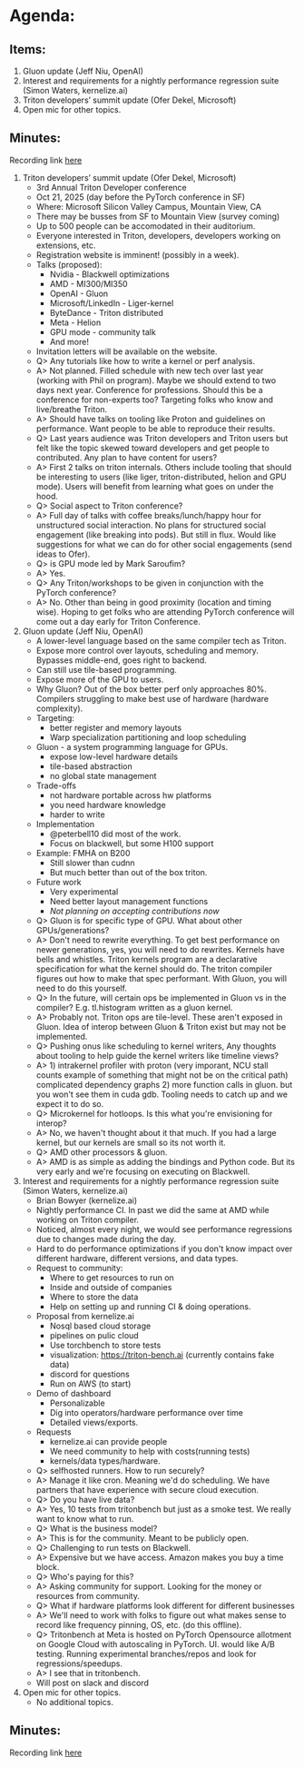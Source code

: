 # Agenda:

## Items:
1. Gluon update (Jeff Niu, OpenAI)
2. Interest and requirements for a nightly performance regression suite (Simon Waters,  kernelize.ai)
3. Triton developers’ summit update (Ofer Dekel, Microsoft)
4. Open mic for other topics.

## Minutes:
Recording link [here](https://youtu.be/zoSY_WXHmF0)

1. Triton developers’ summit update (Ofer Dekel, Microsoft)
    - 3rd Annual Triton Developer conference
    - Oct 21, 2025 (day before the PyTorch conference in SF)
    - Where: Microsoft Silicon Valley Campus, Mountain View, CA
    - There may be busses from SF to Mountain View (survey coming)
    - Up to 500 people can be accomodated in their auditorium.
    - Everyone interested in Triton, developers, developers working on extensions, etc.
    - Registration website is imminent! (possibly in a week).
    - Talks (proposed):
        - Nvidia - Blackwell optimizations
        - AMD - MI300/MI350
        - OpenAI - Gluon
        - Microsoft/LinkedIn - Liger-kernel
        - ByteDance - Triton distributed
        - Meta - Helion
        - GPU mode - community talk
        - And more!
    - Invitation letters will be available on the website.
    - Q> Any tutorials like how to write a kernel or perf analysis.
    - A> Not planned. Filled schedule with new tech over last year (working with Phil on program). Maybe we should extend to two days next year. Conference for professions. Should this be a conference for non-experts too? Targeting folks who know and live/breathe Triton.
    - A> Should have talks on tooling like Proton and guidelines on performance. Want people to be able to reproduce their results.
    - Q> Last years audience was Triton developers and Triton users but felt like the topic skewed toward developers and get people to contributed.  Any plan to have content for users?
    - A> First 2 talks on triton internals.  Others include tooling that should be interesting to users (like liger, triton-distributed, helion and GPU mode).  Users will benefit from learning what goes on under the hood.
    - Q> Social aspect to Triton conference?
    - A> Full day of talks with coffee breaks/lunch/happy hour for unstructured social interaction. No plans for structured social engagement (like breaking into pods). But still in flux. Would like suggestions for what we can do for other social engagements (send ideas to Ofer).
    - Q> is GPU mode led by Mark Saroufim?
    - A> Yes.
    - Q> Any Triton/workshops to be given in conjunction with the PyTorch conference?
    - A> No. Other than being in good proximity (location and timing wise). Hoping to get folks who are attending PyTorch conference will come out a day early for Triton Conference.
2. Gluon update (Jeff Niu, OpenAI)
    - A lower-level language based on the same compiler tech as Triton.
    - Expose more control over layouts, scheduling and memory. Bypasses middle-end, goes right to backend.
    - Can still use tile-based programming.
    - Expose more of the GPU to users.
    - Why Gluon? Out of the box better perf only approaches 80%.  Compilers struggling to make best use of hardware (hardware complexity).
    - Targeting:
        - better register and memory layouts
        - Warp specialization partitioning and loop scheduling
    - Gluon - a system programming language for GPUs.
        - expose low-level hardware details
        - tile-based abstraction
        - no global state management
    - Trade-offs
        - not hardware portable across hw platforms
        - you need hardware knowledge
        - harder to write
    - Implementation
        - @peterbell10 did most of the work.
        - Focus on blackwell, but some H100 support
    - Example: FMHA on B200
        - Still slower than cudnn
        - But much better than out of the box triton.
    - Future work
        - Very experimental
        - Need better layout management functions
        - *Not planning on accepting contributions now*
    - Q> Gluon is for specific type of GPU. What about other GPUs/generations?
    - A> Don't need to rewrite everything. To get best performance on newer generations, yes, you will need to do rewrites.  Kernels have bells and whistles. Triton kernels program are a declarative specification for what the kernel should do. The triton compiler figures out how to make that spec performant. With Gluon, you will need to do this yourself.
    - Q> In the future, will certain ops be implemented in Gluon vs in the compiler? E.g. tl.histogram written as a gluon kernel.
    - A> Probably not. Triton ops are tile-level. These aren't exposed in Gluon. Idea of interop between Gluon & Triton exist but may not be implemented.
    - Q> Pushing onus like scheduling to kernel writers, Any thoughts about tooling to help guide the kernel writers like timeline views?
    - A> 1) intrakernel profiler with proton (very imporant, NCU stall counts example of something that might not be on the critical path) complicated dependency graphs 2) more function calls in gluon. but you won't see them in cuda gdb. Tooling needs to catch up and we expect it to do so.
    - Q> Microkernel for hotloops. Is this what you're envisioning for interop?
    - A> No, we haven't thought about it that much. If you had a large kernel, but our kernels are small so its not worth it.
    - Q> AMD other processors & gluon.
    - A> AMD is as simple as adding the bindings and Python code. But its very early and we're focusing on executing on Blackwell.
3. Interest and requirements for a nightly performance regression suite (Simon Waters,  kernelize.ai)
    - Brian Bowyer (kernelize.ai)
    - Nightly performance CI. In past we did the same at AMD while working on Triton compiler.
    - Noticed, almost every night, we would see performance regressions due to changes made during the day.
    - Hard to do performance optimizations if you don't know impact over different hardware, different versions, and data types.
    - Request to community:
        - Where to get resources to run on
        - Inside and outside of companies
        - Where to store the data
        - Help on setting up and running CI & doing operations.
    - Proposal from kernelize.ai
        - Nosql based cloud storage
        - pipelines on pulic cloud
        - Use torchbench to store tests
        - visualization: https://triton-bench.ai (currently contains fake data)
        - discord for questions
        - Run on AWS (to start)
    - Demo of dashboard
        - Personalizable
        - Dig into operators/hardware performance over time
        - Detailed views/exports.
    - Requests
        - kernelize.ai can provide people
        - We need community to help with costs(running tests)
        - kernels/data types/hardware.
    - Q> selfhosted runners.  How to run securely?
    - A> Manage it like cron. Meaning we'd do scheduling.  We have partners that have experience with secure cloud execution.
    - Q> Do you have live data?
    - A> Yes, 10 tests from tritonbench but just as a smoke test. We really want to know what to run.
    - Q> What is the business model?
    - A> This is for the community.  Meant to be publicly open.
    - Q> Challenging to run tests on Blackwell.
    - A> Expensive but we have access.  Amazon makes you buy a time block.
    - Q> Who's paying for this?
    - A> Asking community for support. Looking for the money or resources from community.
    - Q> What if hardware platforms look different for different businesses
    - A> We'll need to work with folks to figure out what makes sense to record like frequency pinning, OS, etc. (do this offline).
    - Q> Tritonbench at Meta is hosted on PyTorch Opensource allotment on Google Cloud with autoscaling in PyTorch. UI. would like A/B testing. Running experimental branches/repos and look for regressions/speedups.
    - A> I see that in tritonbench.
    - Will post on slack and discord
4. Open mic for other topics.
    - No additional topics.

## Minutes:
Recording link [here](https://youtu.be/zoSY_WXHmF0)
